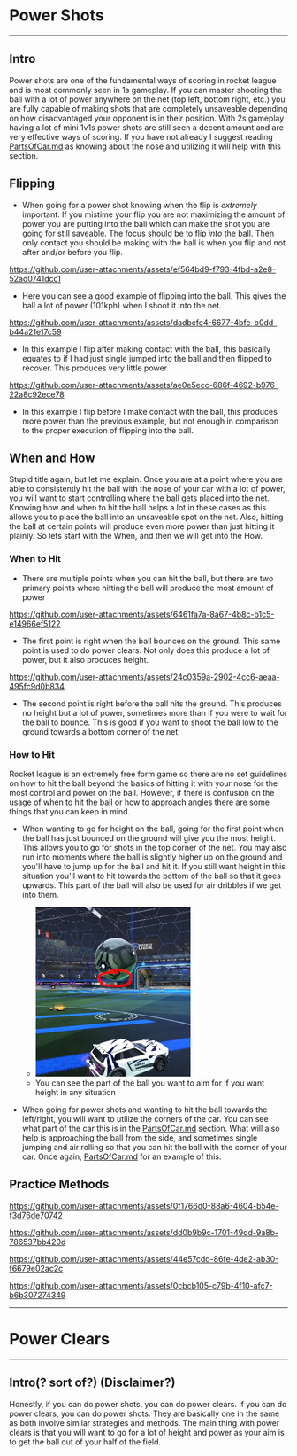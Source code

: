 # Power Shots
---
## Intro

Power shots are one of the fundamental ways of scoring in rocket league and is most commonly seen in 1s gameplay. If you can master shooting the ball with a lot of power anywhere on the net (top left, bottom right, etc.) you are fully capable of making shots that are completely unsaveable depending on how disadvantaged your opponent is in their position. With 2s gameplay having a lot of mini 1v1s power shots are still seen a decent amount and are very effective ways of scoring. If you have not already I suggest reading [PartsOfCar.md](PartsOfCar.md) as knowing about the nose and utilizing it will help with this section.

## Flipping

- When going for a power shot knowing when the flip is *extremely* important. If you mistime your flip you are not maximizing the amount of power you are putting into the ball which can make the shot you are going for still saveable. The focus should be to flip *into* the ball. Then only contact you should be making with the ball is when you flip and not after and/or before you flip.

https://github.com/user-attachments/assets/ef564bd9-f793-4fbd-a2e8-52ad0741dcc1

- Here you can see a good example of flipping into the ball. This gives the ball a lot of power (101kph) when I shoot it into the net.

https://github.com/user-attachments/assets/dadbcfe4-6677-4bfe-b0dd-b44a21e17c59

- In this example I flip after making contact with the ball, this basically equates to if I had just single jumped into the ball and then flipped to recover. This produces very little power

https://github.com/user-attachments/assets/ae0e5ecc-686f-4692-b976-22a8c92ece78

- In this example I flip before I make contact with the ball, this produces more power than the previous example, but not enough in comparison to the proper execution of flipping into the ball.

## When and How

Stupid title again, but let me explain. Once you are at a point where you are able to consistently hit the ball with the nose of your car with a lot of power, you will want to start controlling where the ball gets placed into the net. Knowing how and when to hit the ball helps a lot in these cases as this allows you to place the ball into an unsaveable spot on the net. Also, hitting the ball at certain points will produce even more power than just hitting it plainly. So lets start with the When, and then we will get into the How.

### When to Hit

- There are multiple points when you can hit the ball, but there are two primary points where hitting the ball will produce the most amount of power

https://github.com/user-attachments/assets/6461fa7a-8a67-4b8c-b1c5-e14966ef5122

- The first point is right when the ball bounces on the ground. This same point is used to do power clears. Not only does this produce a lot of power, but it also produces height.

https://github.com/user-attachments/assets/24c0359a-2902-4cc6-aeaa-495fc9d0b834

- The second point is right before the ball hits the ground. This produces no height but a lot of power, sometimes more than if you were to wait for the ball to bounce. This is good if you want to shoot the ball low to the ground towards a bottom corner of the net.

### How to Hit

Rocket league is an extremely free form game so there are no set guidelines on how to hit the ball beyond the basics of hitting it with your nose for the most control and power on the ball. However, if there is confusion on the usage of when to hit the ball or how to approach angles there are some things that you can keep in mind.

- When wanting to go for height on the ball, going for the first point when the ball has just bounced on the ground will give you the most height. This allows you to go for shots in the top corner of the net. You may also run into moments where the ball is slightly higher up on the ground and you'll have to jump up for the ball and hit it. If you still want height in this situation you'll want to hit towards the bottom of the ball so that it goes upwards. This part of the ball will also be used for air dribbles if we get into them.
    - ![Image](media/bottomOfBall.png)
    - You can see the part of the ball you want to aim for if you want height in any situation 

- When going for power shots and wanting to hit the ball towards the left/right, you will want to utilize the corners of the car. You can see what part of the car this is in the [PartsOfCar.md](PartsOfCar.md) section. What will also help is approaching the ball from the side, and sometimes single jumping and air rolling so that you can hit the ball with the corner of your car. Once again, [PartsOfCar.md](PartsOfCar.md) for an example of this.

## Practice Methods

https://github.com/user-attachments/assets/0f1766d0-88a6-4604-b54e-f3d76de70742

https://github.com/user-attachments/assets/dd0b9b9c-1701-49dd-9a8b-786537bb420d

https://github.com/user-attachments/assets/44e57cdd-86fe-4de2-ab30-f6679e02ac2c

https://github.com/user-attachments/assets/0cbcb105-c79b-4f10-afc7-b6b307274349

---
# Power Clears
---
## Intro(? sort of?) (Disclaimer?)

Honestly, if you can do power shots, you can do power clears. If you can do power clears, you can do power shots. They are basically one in the same as both involve similar strategies and methods. The main thing with power clears is that you will want to go for a lot of height and power as your aim is to get the ball out of your half of the field. 
